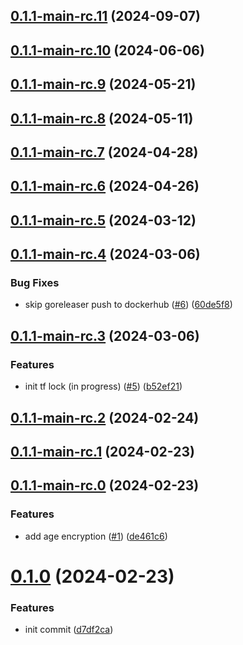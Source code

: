## [0.1.1-main-rc.11](https://github.com/kholisrag/terraform-backend-gitops/compare/v0.1.1-main-rc.10...v0.1.1-main-rc.11) (2024-09-07)



## [0.1.1-main-rc.10](https://github.com/kholisrag/terraform-backend-gitops/compare/v0.1.1-main-rc.9...v0.1.1-main-rc.10) (2024-06-06)



## [0.1.1-main-rc.9](https://github.com/kholisrag/terraform-backend-gitops/compare/v0.1.1-main-rc.8...v0.1.1-main-rc.9) (2024-05-21)



## [0.1.1-main-rc.8](https://github.com/kholisrag/terraform-backend-gitops/compare/v0.1.1-main-rc.7...v0.1.1-main-rc.8) (2024-05-11)



## [0.1.1-main-rc.7](https://github.com/kholisrag/terraform-backend-gitops/compare/v0.1.1-main-rc.6...v0.1.1-main-rc.7) (2024-04-28)



## [0.1.1-main-rc.6](https://github.com/kholisrag/terraform-backend-gitops/compare/v0.1.1-main-rc.5...v0.1.1-main-rc.6) (2024-04-26)



## [0.1.1-main-rc.5](https://github.com/kholisrag/terraform-backend-gitops/compare/v0.1.1-main-rc.4...v0.1.1-main-rc.5) (2024-03-12)



## [0.1.1-main-rc.4](https://github.com/kholisrag/terraform-backend-gitops/compare/v0.1.1-main-rc.3...v0.1.1-main-rc.4) (2024-03-06)


### Bug Fixes

* skip goreleaser push to dockerhub ([#6](https://github.com/kholisrag/terraform-backend-gitops/issues/6)) ([60de5f8](https://github.com/kholisrag/terraform-backend-gitops/commit/60de5f8cb7ca5de2384cd25a728bb5280c9a84a0))



## [0.1.1-main-rc.3](https://github.com/kholisrag/terraform-backend-gitops/compare/v0.1.1-main-rc.2...v0.1.1-main-rc.3) (2024-03-06)


### Features

* init tf lock (in progress) ([#5](https://github.com/kholisrag/terraform-backend-gitops/issues/5)) ([b52ef21](https://github.com/kholisrag/terraform-backend-gitops/commit/b52ef2177a1680463e2013de9aba88a22e3a62b5))



## [0.1.1-main-rc.2](https://github.com/kholisrag/terraform-backend-gitops/compare/v0.1.1-main-rc.1...v0.1.1-main-rc.2) (2024-02-24)



## [0.1.1-main-rc.1](https://github.com/kholisrag/terraform-backend-gitops/compare/v0.1.1-main-rc.0...v0.1.1-main-rc.1) (2024-02-23)



## [0.1.1-main-rc.0](https://github.com/kholisrag/terraform-backend-gitops/compare/v0.1.0...v0.1.1-main-rc.0) (2024-02-23)


### Features

* add age encryption ([#1](https://github.com/kholisrag/terraform-backend-gitops/issues/1)) ([de461c6](https://github.com/kholisrag/terraform-backend-gitops/commit/de461c60dba9da9bf9d174d706c4e8957d25e316))



# [0.1.0](https://github.com/kholisrag/terraform-backend-gitops/compare/d7df2caf14b30e0c8976210155bf673d87c311ab...v0.1.0) (2024-02-23)


### Features

* init commit ([d7df2ca](https://github.com/kholisrag/terraform-backend-gitops/commit/d7df2caf14b30e0c8976210155bf673d87c311ab))



